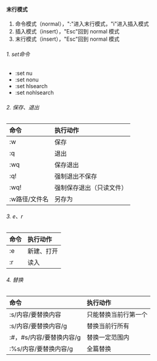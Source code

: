 #### 末行模式
1. 命令模式（normal），":"进入末行模式，"i"进入插入模式
2. 插入模式（insert），"Esc"回到 normal 模式
2. 末行模式（insert），"Esc"回到 normal 模式

###### 1. set命令
- :set nu
- :set nonu
- :set hlsearch
- :set nohlsearch

###### 2. 保存、退出
|命令          |执行动作            |
|:------------|:------------------|
|:w           |保存                |
|:q           |退出                |
|:wq          |保存退出            |
|:q!          |强制退出不保存       |
|:wq!         |强制保存退出（只读文件）|
|:w路径/文件名 |另存为              |

###### 3. e、r
|命令|执行动作 |
|:--|:-------|
|:e |新建、打开|
|:r |读入     |

###### 4. 替换
|命令                   |执行动作          |
|:---------------------|:----------------|
|:s/内容/要替换内容      |只能替换当前行第一个|
|:s/内容/要替换内容/g    |替换当前行所有     |
|:#，#s/内容/要替换内容/g |替换一定范围内     |
|:%s/内容/要替换内容/g   |全篇替换          |